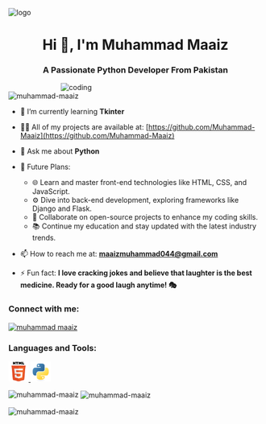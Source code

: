 ![logo](https://github.com/Muhammad-Maaiz/Muhammad-Maaiz/assets/157501398/9aa03f93-d439-4c9c-a560-bf13a2ff388b)
<h1 align="center">Hi 👋, I'm Muhammad Maaiz</h1>
<h3 align="center">A Passionate Python Developer From Pakistan</h3>

<img align="right" alt="coding" width="400" src="https://user-images.githubusercontent.com/55389276/140866485-8fb1c876-9a8f-4d6a-98dc-08c4981eaf70.gif">

<p align="left"> <img src="https://komarev.com/ghpvc/?username=muhammad-maaiz&label=Profile%20views&color=0e75b6&style=flat" alt="muhammad-maaiz" /> </p>

- 🌱 I’m currently learning **Tkinter**

- 👨‍💻 All of my projects are available at: [https://github.com/Muhammad-Maaiz](https://github.com/Muhammad-Maaiz)

- 💬 Ask me about **Python**

- 🚀 Future Plans:
   - 🌐 Learn and master front-end technologies like HTML, CSS, and JavaScript.
   - ⚙️ Dive into back-end development, exploring frameworks like Django and Flask.
   - 🤝 Collaborate on open-source projects to enhance my coding skills.
   - 📚 Continue my education and stay updated with the latest industry trends.

- 📫 How to reach me at: **maaizmuhammad044@gmail.com**

- ⚡ Fun fact: **I love cracking jokes and believe that laughter is the best medicine. Ready for a good laugh anytime! 🎭**

<h3 align="left">Connect with me:</h3>
<p align="left">
<a href="https://linkedin.com/in/muhammad maaiz" target="blank"><img align="center" src="https://raw.githubusercontent.com/rahuldkjain/github-profile-readme-generator/master/src/images/icons/Social/linked-in-alt.svg" alt="muhammad maaiz" height="30" width="40" /></a>
</p>

<h3 align="left">Languages and Tools:</h3>
<p align="left"> <a href="https://www.w3.org/html/" target="_blank" rel="noreferrer"> <img src="https://raw.githubusercontent.com/devicons/devicon/master/icons/html5/html5-original-wordmark.svg" alt="html5" width="40" height="40"/> </a> <a href="https://www.python.org" target="_blank" rel="noreferrer"> <img src="https://raw.githubusercontent.com/devicons/devicon/master/icons/python/python-original.svg" alt="python" width="40" height="40"/> </a> </p>

<p><img align="left" src="https://github-readme-stats.vercel.app/api/top-langs?username=muhammad-maaiz&show_icons=true&locale=en&layout=compact" alt="muhammad-maaiz" /></p>

<p>&nbsp;<img align="center" src="https://github-readme-stats.vercel.app/api?username=muhammad-maaiz&show_icons=true&locale=en" alt="muhammad-maaiz" /></p>

<p><img align="center" src="https://github-readme-streak-stats.herokuapp.com/?user=muhammad-maaiz&" alt="muhammad-maaiz" /></p>
